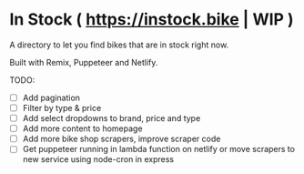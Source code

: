 # In Stock ( https://instock.bike | WIP )

A directory to let you find bikes that are in stock right now.

Built with Remix, Puppeteer and Netlify.

TODO:
- [ ] Add pagination
- [ ] Filter by type & price
- [ ] Add select dropdowns to brand, price and type
- [ ] Add more content to homepage
- [ ] Add more bike shop scrapers, improve scraper code
- [ ] Get puppeteer running in lambda function on netlify or move scrapers to new service using node-cron in express
